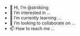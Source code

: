- 👋 Hi, I’m @striikiing
- 👀 I’m interested in ...
- 🌱 I’m currently learning ...
- 💞️ I’m looking to collaborate on ...
- 📫 How to reach me ...

<!---
striikiing/striikiing is a ✨ special ✨ repository because its `README.md` (this file) appears on your GitHub profile.
You can click the Preview link to take a look at your changes.
--->
